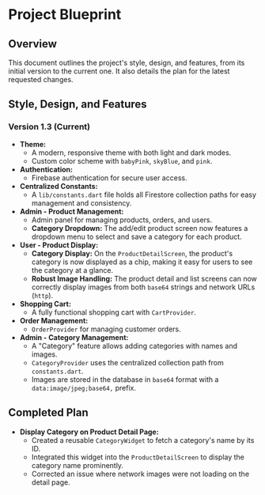 # Project Blueprint

## Overview

This document outlines the project's style, design, and features, from its initial version to the current one. It also details the plan for the latest requested changes.

## Style, Design, and Features

### Version 1.3 (Current)

- **Theme:**
  - A modern, responsive theme with both light and dark modes.
  - Custom color scheme with `babyPink`, `skyBlue`, and `pink`.
- **Authentication:**
  - Firebase authentication for secure user access.
- **Centralized Constants:**
  - A `lib/constants.dart` file holds all Firestore collection paths for easy management and consistency.
- **Admin - Product Management:**
  - Admin panel for managing products, orders, and users.
  - **Category Dropdown:** The add/edit product screen now features a dropdown menu to select and save a category for each product.
- **User - Product Display:**
  - **Category Display:** On the `ProductDetailScreen`, the product's category is now displayed as a chip, making it easy for users to see the category at a glance.
  - **Robust Image Handling:** The product detail and list screens can now correctly display images from both `base64` strings and network URLs (`http`).
- **Shopping Cart:**
  - A fully functional shopping cart with `CartProvider`.
- **Order Management:**
  - `OrderProvider` for managing customer orders.
- **Admin - Category Management:**
  - A "Category" feature allows adding categories with names and images.
  - `CategoryProvider` uses the centralized collection path from `constants.dart`.
  - Images are stored in the database in `base64` format with a `data:image/jpeg;base64,` prefix.

## Completed Plan

- **Display Category on Product Detail Page:**
  - Created a reusable `CategoryWidget` to fetch a category's name by its ID.
  - Integrated this widget into the `ProductDetailScreen` to display the category name prominently.
  - Corrected an issue where network images were not loading on the detail page.
